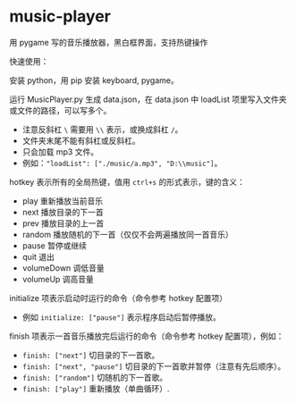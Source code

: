 # music-player

用 pygame 写的音乐播放器，黑白框界面，支持热键操作

快速使用：

安装 python，用 pip 安装 keyboard, pygame。

运行 MusicPlayer.py 生成 data.json，在 data.json 中 loadList 项里写入文件夹或文件的路径，可以写多个。

- 注意反斜杠 `\` 需要用 `\\` 表示，或换成斜杠 `/`。
- 文件夹末尾不能有斜杠或反斜杠。
- 只会加载 mp3 文件。
- 例如：`"loadList": ["./music/a.mp3", "D:\\music"]`。

hotkey 表示所有的全局热键，值用 `ctrl+s` 的形式表示，键的含义：

- play 重新播放当前音乐
- next 播放目录的下一首
- prev 播放目录的上一首
- random 播放随机的下一首（仅仅不会两遍播放同一首音乐）
- pause 暂停或继续
- quit 退出
- volumeDown 调低音量
- volumeUp 调高音量

initialize 项表示启动时运行的命令（命令参考 hotkey 配置项）

- 例如 `initialize: ["pause"]` 表示程序启动后暂停播放。

finish 项表示一首音乐播放完后运行的命令（命令参考 hotkey 配置项），例如：

- `finish: ["next"]` 切目录的下一首歌。
- `finish: ["next", "pause"]` 切目录的下一首歌并暂停（注意有先后顺序）。
- `finish: ["random"]` 切随机的下一首歌。
- `finish: ["play"]` 重新播放（单曲循环）.

